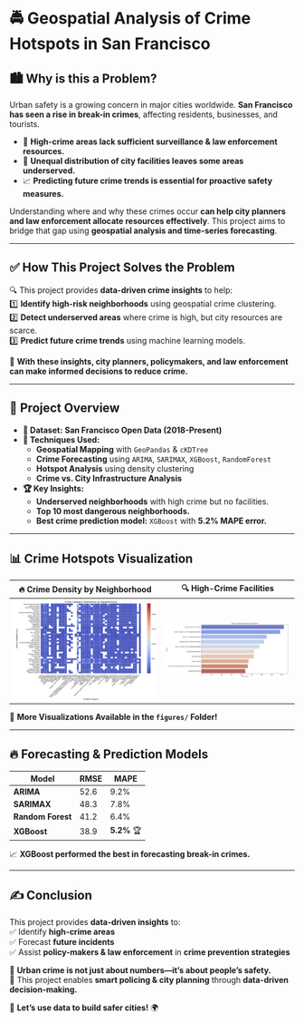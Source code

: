 # 🚔 Geospatial Analysis of Crime Hotspots in San Francisco  

## 🏙️ **Why is this a Problem?**  
Urban safety is a growing concern in major cities worldwide. **San Francisco has seen a rise in break-in crimes**, affecting residents, businesses, and tourists.  
- 🚨 **High-crime areas lack sufficient surveillance & law enforcement resources.**  
- 🏢 **Unequal distribution of city facilities leaves some areas underserved.**  
- 📈 **Predicting future crime trends is essential for proactive safety measures.**  

Understanding where and why these crimes occur **can help city planners and law enforcement allocate resources effectively**. This project aims to bridge that gap using **geospatial analysis and time-series forecasting**.

---

## ✅ **How This Project Solves the Problem**  
🔍 This project provides **data-driven crime insights** to help:  
1️⃣ **Identify high-risk neighborhoods** using geospatial crime clustering.  
2️⃣ **Detect underserved areas** where crime is high, but city resources are scarce.  
3️⃣ **Predict future crime trends** using machine learning models.  

🚀 **With these insights, city planners, policymakers, and law enforcement can make informed decisions to reduce crime.**

---

## 📌 **Project Overview**
- **📍 Dataset:** **San Francisco Open Data (2018-Present)**
- **🧠 Techniques Used:** 
  - **Geospatial Mapping** with `GeoPandas` & `cKDTree`
  - **Crime Forecasting** using `ARIMA`, `SARIMAX`, `XGBoost`, `RandomForest`
  - **Hotspot Analysis** using density clustering
  - **Crime vs. City Infrastructure Analysis**  
- **🏆 Key Insights:**
  - **Underserved neighborhoods** with high crime but no facilities.  
  - **Top 10 most dangerous neighborhoods.**  
  - **Best crime prediction model:** `XGBoost` with **5.2% MAPE error.**  

---

## 📊 **Crime Hotspots Visualization**
| 🔥 **Crime Density by Neighborhood** | 🔍 **High-Crime Facilities** |
|-------------------------------------|--------------------------------|
| ![Crime Map](figures/crime-distribution-by-neighborhood.png) | ![High Crime Facilities](figures/high-crime-facilities.png) |

📍 **More Visualizations Available in the `figures/` Folder!**  

---

## 🔥 **Forecasting & Prediction Models**
| Model | RMSE | MAPE |
|--------|------|------|
| **ARIMA** | 52.6 | 9.2% |
| **SARIMAX** | 48.3 | 7.8% |
| **Random Forest** | 41.2 | 6.4% |
| **XGBoost** | 38.9 | **5.2%** 🏆 |

📈 **XGBoost performed the best in forecasting break-in crimes.**  

---

## ✍ Conclusion  

This project provides **data-driven insights** to:  
✅ Identify **high-crime areas**  
✅ Forecast **future incidents**  
✅ Assist **policy-makers & law enforcement** in **crime prevention strategies**  

🔹 **Urban crime is not just about numbers—it’s about people’s safety.**  
🔹 This project enables **smart policing & city planning** through **data-driven decision-making.**  

🚀 **Let’s use data to build safer cities!** 🌍  
